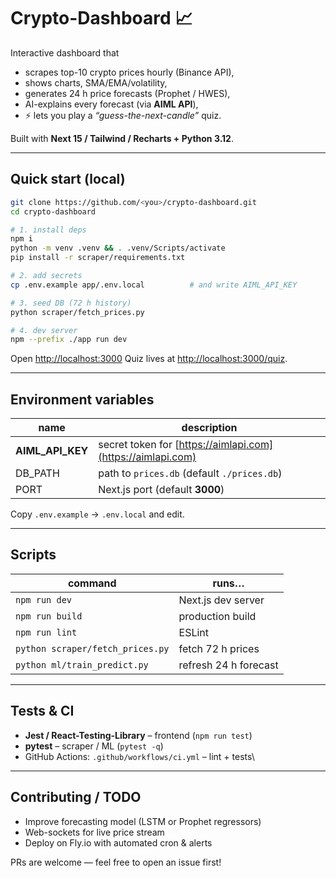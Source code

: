 # Crypto-Dashboard 📈

Interactive dashboard that

* scrapes top-10 crypto prices hourly (Binance API),
* shows charts, SMA/EMA/volatility,
* generates 24 h price forecasts (Prophet / HWES),
* AI-explains every forecast (via **AIML API**),
* ⚡ lets you play a *“guess-the-next-candle”* quiz.

Built with **Next 15 / Tailwind / Recharts + Python 3.12**.

---

## Quick start (local)

```bash
git clone https://github.com/<you>/crypto-dashboard.git
cd crypto-dashboard

# 1. install deps
npm i
python -m venv .venv && . .venv/Scripts/activate
pip install -r scraper/requirements.txt

# 2. add secrets
cp .env.example app/.env.local          # and write AIML_API_KEY

# 3. seed DB (72 h history)
python scraper/fetch_prices.py

# 4. dev server
npm --prefix ./app run dev
````

Open [http://localhost:3000](http://localhost:3000)
Quiz lives at [http://localhost:3000/quiz](http://localhost:3000/quiz).

---

## Environment variables

| name               | description                                                 |
| ------------------ | ----------------------------------------------------------- |
| **AIML\_API\_KEY** | secret token for [https://aimlapi.com](https://aimlapi.com) |
| DB\_PATH           | path to `prices.db` (default `./prices.db`)                 |
| PORT               | Next.js port (default **3000**)                             |

Copy `.env.example` → `.env.local` and edit.

---

## Scripts

| command                          | runs…                 |
| -------------------------------- | --------------------- |
| `npm run dev`                    | Next.js dev server    |
| `npm run build`                  | production build      |
| `npm run lint`                   | ESLint                |
| `python scraper/fetch_prices.py` | fetch 72 h prices     |
| `python ml/train_predict.py`     | refresh 24 h forecast |

---

## Tests & CI

* **Jest / React-Testing-Library** – frontend (`npm run test`)
* **pytest** – scraper / ML (`pytest -q`)
* GitHub Actions: `.github/workflows/ci.yml` – lint + tests\\

---

## Contributing / TODO

* Improve forecasting model (LSTM or Prophet regressors)
* Web-sockets for live price stream
* Deploy on Fly.io with automated cron & alerts

PRs are welcome — feel free to open an issue first!
